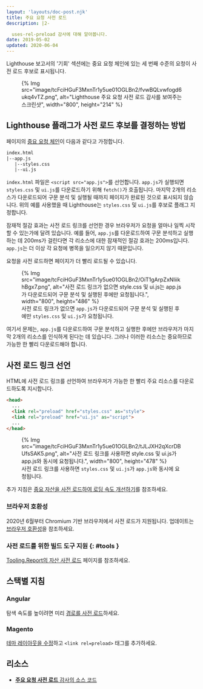 ```yaml
---
layout: 'layouts/doc-post.njk'
title: 주요 요청 사전 로드
description: |2-

  uses-rel-preload 감사에 대해 알아봅니다.
date: 2019-05-02
updated: 2020-06-04
---
```


Lighthouse 보고서의 '기회' 섹션에는 중요 요청 체인에 있는 세 번째 수준의 요청이 사전 로드 후보로 표시됩니다.

<figure>   {% Img src="image/tcFciHGuF3MxnTr1y5ue01OGLBn2/fvwBQLvwfogd6ukq4vTZ.png", alt="Lighthouse 주요 요청 사전 로드 감사를 보여주는 스크린샷", width="800", height="214" %}</figure>

## Lighthouse 플래그가 사전 로드 후보를 결정하는 방법

페이지의 [중요 요청 체인](/docs/lighthouse/performance/critical-request-chains/)이 다음과 같다고 가정합니다.

```html
index.html
|--app.js
   |--styles.css
   |--ui.js
```

`index.html` 파일은 `<script src="app.js">`를 선언합니다. `app.js`가 실행되면 `styles.css` 및 `ui.js`를 다운로드하기 위해 `fetch()`가 호출됩니다. 마지막 2개의 리소스가 다운로드되어 구문 분석 및 실행될 때까지 페이지가 완료된 것으로 표시되지 않습니다. 위의 예를 사용했을 때 Lighthouse는 `styles.css` 및 `ui.js`를 후보로 플래그 지정합니다.

잠재적 절감 효과는 사전 로드 링크를 선언한 경우 브라우저가 요청을 얼마나 일찍 시작할 수 있는가에 달려 있습니다. 예를 들어, `app.js`를 다운로드하여 구문 분석하고 실행하는 데 200ms가 걸린다면 각 리소스에 대한 잠재적인 절감 효과는 200ms입니다. `app.js`는 더 이상 각 요청에 병목을 일으키지 않기 때문입니다.

요청을 사전 로드하면 페이지가 더 빨리 로드될 수 있습니다.

<figure>   {% Img src="image/tcFciHGuF3MxnTr1y5ue01OGLBn2/OiT1gArpZxNliikhBgx7.png", alt="사전 로드 링크가 없으면 style.css 및 ui.js는 app.js가 다운로드되어 구문 분석 및 실행된 후에만 요청됩니다.", width="800", height="486" %}   <figcaption>     사전 로드 링크가 없으면 <code>app.js</code>가 다운로드되어 구문 분석 및 실행된 후에만 <code>styles.css</code> 및 <code>ui.js</code>가 요청됩니다.   </figcaption></figure>

여기서 문제는, `app.js`를 다운로드하여 구문 분석하고 실행한 후에만 브라우저가 마지막 2개의 리소스를 인식하게 된다는 데 있습니다. 그러나 이러한 리소스는 중요하므로 가능한 한 빨리 다운로드해야 합니다.

## 사전 로드 링크 선언

HTML에 사전 로드 링크를 선언하여 브라우저가 가능한 한 빨리 주요 리소스를 다운로드하도록 지시합니다.

```html
<head>
  ...
  <link rel="preload" href="styles.css" as="style">
  <link rel="preload" href="ui.js" as="script">
  ...
</head>
```

<figure>   {% Img src="image/tcFciHGuF3MxnTr1y5ue01OGLBn2/tJLJXH2qXcrDBUfsSAK5.png", alt="사전 로드 링크를 사용하면 style.css 및 ui.js가 app.js와 동시에 요청됩니다.", width="800", height="478" %}   <figcaption>     사전 로드 링크를 사용하면 <code>styles.css</code> 및 <code>ui.js</code>가 <code>app.js</code>와 동시에 요청됩니다.   </figcaption></figure>

추가 지침은 [중요 자산을 사전 로드하여 로딩 속도 개선하기](https://web.dev/articles/preload-critical-assets)를 참조하세요.

### 브라우저 호환성

2020년 6월부터 Chromium 기반 브라우저에서 사전 로드가 지원됩니다. 업데이트는 [브라우저 호환성](https://developer.mozilla.org/docs/Web/HTML/Preloading_content#Browser_compatibility)을 참조하세요.

### 사전 로드를 위한 빌드 도구 지원 {: #tools }

[Tooling.Report의 자산 사전 로드](https://bundlers.tooling.report/non-js-resources/html/preload-assets/?utm_source=web.dev&utm_campaign=lighthouse&utm_medium=uses-rel-preload) 페이지를 참조하세요.

## 스택별 지침

### Angular

탐색 속도를 높이려면 미리 [경로를 사전 로드](https://web.dev/articles/route-preloading-in-angular)하세요.

### Magento

[테마 레이아웃을 수정](https://devdocs.magento.com/guides/v2.3/frontend-dev-guide/layouts/xml-manage.html)하고 `<link rel=preload>` 태그를 추가하세요.

## 리소스

- [**주요 요청 사전 로드** 감사의 소스 코드](https://github.com/GoogleChrome/lighthouse/blob/master/lighthouse-core/audits/uses-rel-preload.js)
